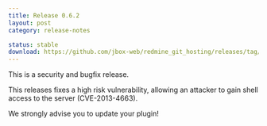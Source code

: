 ```yaml
---
title: Release 0.6.2
layout: post
category: release-notes

status: stable
download: https://github.com/jbox-web/redmine_git_hosting/releases/tag/0.6.2
---
```


This is a security and bugfix release.

This releases fixes a high risk vulnerability, allowing an attacker to gain shell access to the server (CVE-2013-4663).

We strongly advise you to update your plugin!
